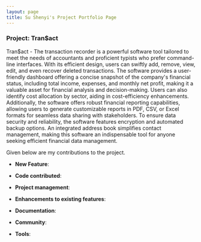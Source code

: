 ```yaml
---
layout: page
title: Su Shenyi's Project Portfolio Page
---
```


### Project: Tran$act

Tran$act - The transaction recorder is a powerful software tool tailored to meet the needs of accountants and proficient typists who prefer command-line interfaces. With its efficient design, users can swiftly add, remove, view, edit, and even recover deleted transactions. The software provides a user-friendly dashboard offering a concise snapshot of the company's financial status, including total income, expenses, and monthly net profit, making it a valuable asset for financial analysis and decision-making. Users can also identify cost allocation by sector, aiding in cost-efficiency enhancements. Additionally, the software offers robust financial reporting capabilities, allowing users to generate customizable reports in PDF, CSV, or Excel formats for seamless data sharing with stakeholders. To ensure data security and reliability, the software features encryption and automated backup options. An integrated address book simplifies contact management, making this software an indispensable tool for anyone seeking efficient financial data management.

Given below are my contributions to the project.

* **New Feature**:

* **Code contributed**:

* **Project management**:

* **Enhancements to existing features**:

* **Documentation**:

* **Community**:

* **Tools**:

